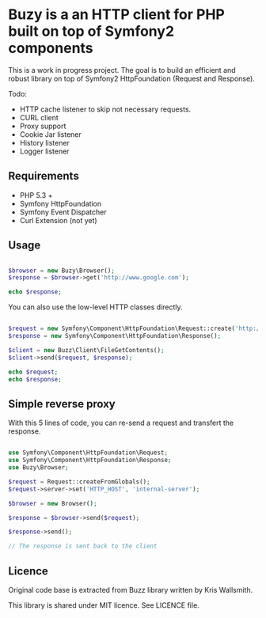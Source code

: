 Buzy is a an HTTP client for PHP built on top of Symfony2 components
====================================================================

This is a work in progress project. The goal is to build an efficient and robust
library on top of Symfony2 HttpFoundation (Request and Response).

Todo:

* HTTP cache listener to skip not necessary requests.
* CURL client
* Proxy support
* Cookie Jar listener
* History listener
* Logger listener

Requirements
------------

* PHP 5.3 +
* Symfony HttpFoundation
* Symfony Event Dispatcher
* Curl Extension (not yet)

Usage
-----

```php

$browser = new Buzy\Browser();
$response = $browser->get('http://www.google.com');

echo $response;
```

You can also use the low-level HTTP classes directly.

```php

$request = new Symfony\Component\HttpFoundation\Request::create('http://google.com', 'GET');
$response = new Symfony\Component\HttpFoundation\Response();

$client = new Buzz\Client\FileGetContents();
$client->send($request, $response);

echo $request;
echo $response;
```

Simple reverse proxy
--------------------

With this 5 lines of code, you can re-send a request and transfert the response.

```php

use Symfony\Component\HttpFoundation\Request;
use Symfony\Component\HttpFoundation\Response;
use Buzy\Browser;

$request = Request::createFromGlobals();
$request->server->set('HTTP_HOST', 'internal-server');

$browser = new Browser();

$response = $browser->send($request);

$response->send();

// The response is sent back to the client
```

Licence
-------

Original code base is extracted from Buzz library written by Kris Wallsmith.

This library is shared under MIT licence. See LICENCE file.
